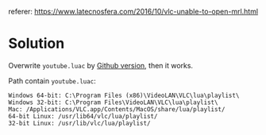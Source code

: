 
referer: https://www.latecnosfera.com/2016/10/vlc-unable-to-open-mrl.html

# Solution

Overwrite `youtube.luac` by [Github version](https://github.com/videolan/vlc/blob/master/share/lua/playlist/youtube.lua), then it works.

Path contain `youtube.luac`:
```
Windows 64-bit: C:\Program Files (x86)\VideoLAN\VLC\lua\playlist\
Windows 32-bit: C:\Program Files\VideoLAN\VLC\lua\playlist\
Mac: /Applications/VLC.app/Contents/MacOS/share/lua/playlist/
64-bit Linux: /usr/lib64/vlc/lua/playlist/
32-bit Linux: /usr/lib/vlc/lua/playlist/
```
